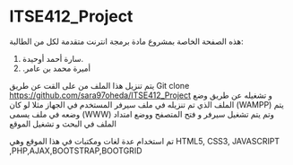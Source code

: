﻿# ITSE412_Project
هذه الصفحة الخاصة بمشروع مادة برمجة انترنت متقدمة لكل من الطالبة:
1. سارة أحمد أوحيدة.
2. .أميرة محمد بن عامر

يتم تنزيل هذا الملف من على القت  عن طريق 
Git clone https://github.com/sara97oheda/ITSE412_Project
و تشغيله عن طريق وضع الملف الذي تم تنزيله في ملف سيرفر المستخدم في الجهاز مثلا لو كان 
(WAMPP)
  يتم وضعه في ملف يسمى 
(WWW) 
وتم يتم تشغيل سيرفر و فتح المتصفح ووضع امتداد الملف في البحث و تشغيل الموقع 

تم استخدام عدة لغات ومكتبات في هذا الموقع وهي 
HTML5, CSS3, JAVASCRIPT ,PHP,AJAX,BOOTSTRAP,BOOTGRID
